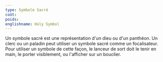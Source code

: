 ```yaml
---
type: Symbole Sacré
coût: 
poids: 
englishname: Holy Symbol
---
```

Un symbole sacré est une représentation d'un dieu ou d'un panthéon. Un clerc ou un paladin peut utiliser un symbole sacré comme un focalisateur. Pour utiliser un symbole de cette façon, le lanceur de sort doit le tenir en main, le porter visiblement, ou l'afficher sur un bouclier.